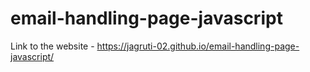 # email-handling-page-javascript

Link to the website - https://jagruti-02.github.io/email-handling-page-javascript/

